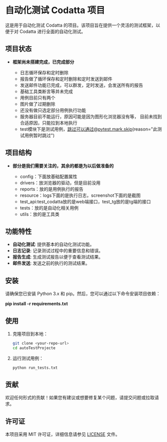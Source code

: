 # 自动化测试 Codatta 项目

这是用于自动化测试 Codatta 的项目。该项目旨在提供一个灵活的测试框架，以便于对 Codatta 进行全面的自动化测试。

## 项目状态

- **框架尚未搭建完成，已完成部分**

    - 日志循环保存和定时删除
    - 报告做了循环保存和定时删除和定时发送到邮件
    - 发送邮件功能已完成，可以群发，定时发送，会发送所有的报告
    - 基础工具类断言等并未完成
    - 用例目前只有两个
    - 图片做了过期删除
    - 还没有做只选定部分用例执行功能
    - 服务器目前不能运行，原因可能是因为图形化浏览器没有等， 目前未找到合适原因，只能拉到本地执行
    - test模块下是测试用例，跳过可以通过@pytest.mark.skip(reason="此测试用例暂时跳过")

## 项目结构

- **部分是我们需要关注的，其余的都是为以后做准备的**
  
  - config：下面放基础配置属性 
  - drivers：放浏览器的驱动，但是目前没用
  - reports：放的是用例执行的报告
  - resource：logs下面的是执行日志，screenshot下面的是截图
  - test_api:test_codatta放的是web端接口，test_tg放的是tg端的接口
  - tests：放的是自动化相关用例
  - utils：放的是工具类

## 功能特性

- **自动化测试**: 提供基本的自动化测试功能。
- **日志记录**: 记录测试过程中的重要信息和错误。
- **报告生成**: 生成测试报告以便于查看测试结果。
- **邮件发送**: 发送之前的执行的测试结果。

## 安装

请确保您已安装 Python 3.x 和 pip。然后，您可以通过以下命令安装项目依赖：

**pip install -r requirements.txt**

## 使用

1. 克隆项目到本地：

    ```bash
    git clone <your-repo-url>
    cd autoTestProjecte
    ```

2. 运行测试用例：

    ```bash
    python run_tests.txt
    ```

## 贡献

欢迎任何形式的贡献！如果您有建议或想要修复某个问题，请提交问题或拉取请求。

## 许可证

本项目采用 MIT 许可证，详细信息请参见 [LICENSE](LICENSE) 文件。
